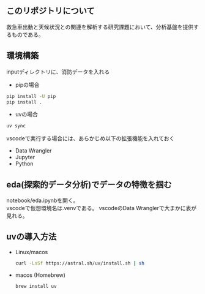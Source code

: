## このリポジトリについて
救急車出動と天候状況との関連を解析する研究課題において、分析基盤を提供するものである。  
## 環境構築
inputディレクトリに、消防データを入れる
- pipの場合
```sh
pip install -U pip
pip install .
```
- uvの場合
```sh  
uv sync
```
vscodeで実行する場合には、あらかじめ以下の拡張機能を入れておく  
- Data Wrangler
- Jupyter
- Python

## eda(探索的データ分析)でデータの特徴を掴む
notebook/eda.ipynbを開く。  
vscodeで仮想環境名は.venvである。
vscodeのData Wranglerで大まかに表が見れる。
## uvの導入方法
- Linux/macos
    ```sh
    curl -LsSf https://astral.sh/uv/install.sh | sh
    ```

- macos (Homebrew)
  ```sh
  brew install uv
  ```
